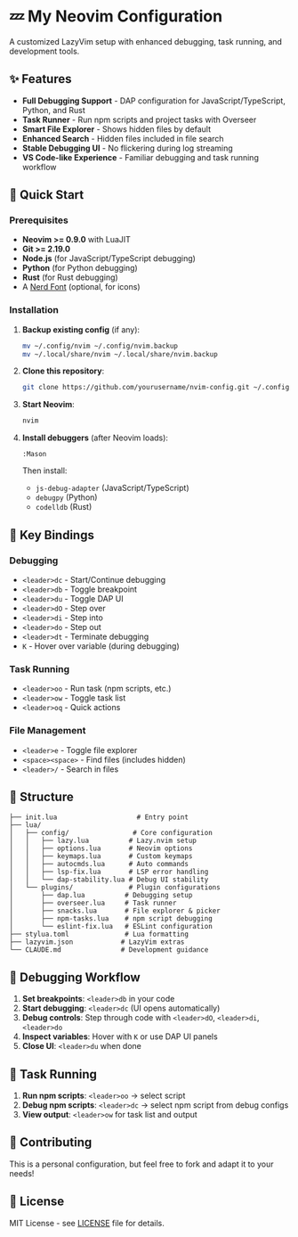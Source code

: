 # 💤 My Neovim Configuration

A customized LazyVim setup with enhanced debugging, task running, and development tools.

## ✨ Features

- **Full Debugging Support** - DAP configuration for JavaScript/TypeScript, Python, and Rust
- **Task Runner** - Run npm scripts and project tasks with Overseer
- **Smart File Explorer** - Shows hidden files by default
- **Enhanced Search** - Hidden files included in file search
- **Stable Debugging UI** - No flickering during log streaming
- **VS Code-like Experience** - Familiar debugging and task running workflow

## 🚀 Quick Start

### Prerequisites

- **Neovim >= 0.9.0** with LuaJIT
- **Git >= 2.19.0**
- **Node.js** (for JavaScript/TypeScript debugging)
- **Python** (for Python debugging)
- **Rust** (for Rust debugging)
- A [Nerd Font](https://www.nerdfonts.com/) (optional, for icons)

### Installation

1. **Backup existing config** (if any):
   ```bash
   mv ~/.config/nvim ~/.config/nvim.backup
   mv ~/.local/share/nvim ~/.local/share/nvim.backup
   ```

2. **Clone this repository**:
   ```bash
   git clone https://github.com/yourusername/nvim-config.git ~/.config/nvim
   ```

3. **Start Neovim**:
   ```bash
   nvim
   ```

4. **Install debuggers** (after Neovim loads):
   ```vim
   :Mason
   ```
   Then install:
   - `js-debug-adapter` (JavaScript/TypeScript)
   - `debugpy` (Python)
   - `codelldb` (Rust)

## 🔧 Key Bindings

### Debugging
- `<leader>dc` - Start/Continue debugging
- `<leader>db` - Toggle breakpoint
- `<leader>du` - Toggle DAP UI
- `<leader>dO` - Step over
- `<leader>di` - Step into
- `<leader>do` - Step out
- `<leader>dt` - Terminate debugging
- `K` - Hover over variable (during debugging)

### Task Running
- `<leader>oo` - Run task (npm scripts, etc.)
- `<leader>ow` - Toggle task list
- `<leader>oq` - Quick actions

### File Management
- `<leader>e` - Toggle file explorer
- `<space><space>` - Find files (includes hidden)
- `<leader>/` - Search in files

## 📁 Structure

```
├── init.lua                    # Entry point
├── lua/
│   ├── config/                # Core configuration
│   │   ├── lazy.lua          # Lazy.nvim setup
│   │   ├── options.lua       # Neovim options
│   │   ├── keymaps.lua       # Custom keymaps
│   │   ├── autocmds.lua      # Auto commands
│   │   ├── lsp-fix.lua       # LSP error handling
│   │   └── dap-stability.lua # Debug UI stability
│   └── plugins/              # Plugin configurations
│       ├── dap.lua          # Debugging setup
│       ├── overseer.lua     # Task runner
│       ├── snacks.lua       # File explorer & picker
│       ├── npm-tasks.lua    # npm script debugging
│       └── eslint-fix.lua   # ESLint configuration
├── stylua.toml              # Lua formatting
├── lazyvim.json            # LazyVim extras
└── CLAUDE.md               # Development guidance
```

## 🎯 Debugging Workflow

1. **Set breakpoints**: `<leader>db` in your code
2. **Start debugging**: `<leader>dc` (UI opens automatically)
3. **Debug controls**: Step through code with `<leader>dO`, `<leader>di`, `<leader>do`
4. **Inspect variables**: Hover with `K` or use DAP UI panels
5. **Close UI**: `<leader>du` when done

## 🔄 Task Running

1. **Run npm scripts**: `<leader>oo` → select script
2. **Debug npm scripts**: `<leader>dc` → select npm script from debug configs
3. **View output**: `<leader>ow` for task list and output

## 🤝 Contributing

This is a personal configuration, but feel free to fork and adapt it to your needs!

## 📄 License

MIT License - see [LICENSE](LICENSE) file for details.
